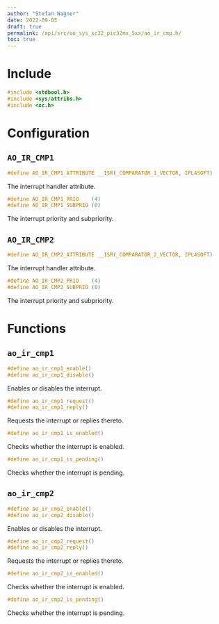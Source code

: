 ```yaml
---
author: "Stefan Wagner"
date: 2022-09-05
draft: true
permalink: /api/src/ao_sys_xc32_pic32mx_5xx/ao_ir_cmp.h/
toc: true
---
```


# Include

```c
#include <stdbool.h>
#include <sys/attribs.h>
#include <xc.h>
```

# Configuration

## `AO_IR_CMP1`

```c
#define AO_IR_CMP1_ATTRIBUTE __ISR(_COMPARATOR_1_VECTOR, IPL4SOFT)
```

The interrupt handler attribute.

```c
#define AO_IR_CMP1_PRIO    (4)
#define AO_IR_CMP1_SUBPRIO (0)
```

The interrupt priority and subpriority.

## `AO_IR_CMP2`

```c
#define AO_IR_CMP2_ATTRIBUTE __ISR(_COMPARATOR_2_VECTOR, IPL4SOFT)
```

The interrupt handler attribute.

```c
#define AO_IR_CMP2_PRIO    (4)
#define AO_IR_CMP2_SUBPRIO (0)
```

The interrupt priority and subpriority.

# Functions

## `ao_ir_cmp1`

```c
#define ao_ir_cmp1_enable()
#define ao_ir_cmp1_disable()
```

Enables or disables the interrupt.

```c
#define ao_ir_cmp1_request()
#define ao_ir_cmp1_reply()
```

Requests the interrupt or replies thereto.

```c
#define ao_ir_cmp1_is_enabled()
```

Checks whether the interrupt is enabled.

```c
#define ao_ir_cmp1_is_pending()
```

Checks whether the interrupt is pending.

## `ao_ir_cmp2`

```c
#define ao_ir_cmp2_enable()
#define ao_ir_cmp2_disable()
```

Enables or disables the interrupt.

```c
#define ao_ir_cmp2_request()
#define ao_ir_cmp2_reply()
```

Requests the interrupt or replies thereto.

```c
#define ao_ir_cmp2_is_enabled()
```

Checks whether the interrupt is enabled.

```c
#define ao_ir_cmp2_is_pending()
```

Checks whether the interrupt is pending.
